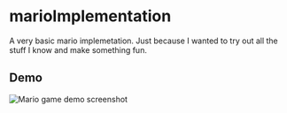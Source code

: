 # marioImplementation

A very basic mario implemetation. Just because I wanted to try out all the stuff I know and make something fun.

## Demo

![Mario game demo screenshot](./assets/mario_demo.png)
